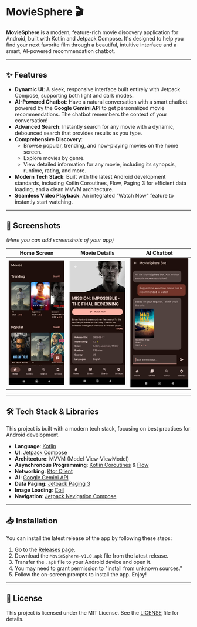 # MovieSphere 🎬

**MovieSphere** is a modern, feature-rich movie discovery application for Android, built with Kotlin and Jetpack Compose. It's designed to help you find your next favorite film through a beautiful, intuitive interface and a smart, AI-powered recommendation chatbot.

---

## ✨ Features

* **Dynamic UI**: A sleek, responsive interface built entirely with Jetpack Compose, supporting both light and dark modes.
* **AI-Powered Chatbot**: Have a natural conversation with a smart chatbot powered by the **Google Gemini API** to get personalized movie recommendations. The chatbot remembers the context of your conversation!
* **Advanced Search**: Instantly search for any movie with a dynamic, debounced search that provides results as you type.
* **Comprehensive Discovery**:
    * Browse popular, trending, and now-playing movies on the home screen.
    * Explore movies by genre.
    * View detailed information for any movie, including its synopsis, runtime, rating, and more.
* **Modern Tech Stack**: Built with the latest Android development standards, including Kotlin Coroutines, Flow, Paging 3 for efficient data loading, and a clean MVVM architecture.
* **Seamless Video Playback**: An integrated "Watch Now" feature to instantly start watching.

---

## 📸 Screenshots

*(Here you can add screenshots of your app)*

| Home Screen                                       | Movie Details                                     | AI Chatbot                                    |
| ------------------------------------------------- | ------------------------------------------------- | --------------------------------------------- |
| ![Home Screen Screenshot](screenshots/homescreen.jpeg) | ![Details Screen Screenshot](screenshots/moviedetails.jpeg) | ![Chatbot Screenshot](screenshots/chatbot.jpeg) |

---

## 🛠️ Tech Stack & Libraries

This project is built with a modern tech stack, focusing on best practices for Android development.

* **Language**: [Kotlin](https://kotlinlang.org/)
* **UI**: [Jetpack Compose](https://developer.android.com/jetpack/compose)
* **Architecture**: MVVM (Model-View-ViewModel)
* **Asynchronous Programming**: [Kotlin Coroutines](https://kotlinlang.org/docs/coroutines-overview.html) & [Flow](https://kotlinlang.org/docs/flow.html)
* **Networking**: [Ktor Client](https://ktor.io/docs/client-overview.html)
* **AI**: [Google Gemini API](https://ai.google.dev/)
* **Data Paging**: [Jetpack Paging 3](https://developer.android.com/topic/libraries/architecture/paging/v3-overview)
* **Image Loading**: [Coil](https://coil-kt.github.io/coil/)
* **Navigation**: [Jetpack Navigation Compose](https://developer.android.com/jetpack/compose/navigation)

---

## 📥 Installation

You can install the latest release of the app by following these steps:

1.  Go to the [Releases page](https://github.com/shadowxdgamer/CimaMovieApp/releases).
2.  Download the `MovieSphere-v1.0.apk` file from the latest release.
3.  Transfer the `.apk` file to your Android device and open it.
4.  You may need to grant permission to "install from unknown sources."
5.  Follow the on-screen prompts to install the app. Enjoy!

---

## 📜 License

This project is licensed under the MIT License. See the [LICENSE](../LICENSE) file for details.
